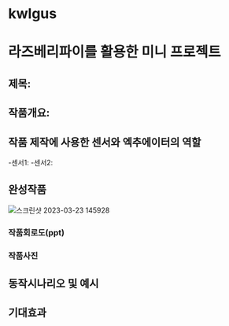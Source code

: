 # kwlgus
# 라즈베리파이를 활용한 미니 프로젝트

## 제목:

## 작품개요:

## 작품 제작에 사용한 센서와 엑추에이터의 역할
-센서1:
-센서2:

## 완성작품
![스크린샷 2023-03-23 145928](https://github.com/prop22kk/kwlgus/assets/131340894/4785bfdb-66c1-45bd-9d49-0e4832419593)



### 작품회로도(ppt)

### 작품사진

## 동작시나리오 및 예시

## 기대효과
